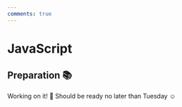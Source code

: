 ```yaml
---
comments: true
---
```


# JavaScript

## Preparation :books:

Working on it! :construction: Should be ready no later than Tuesday :relaxed:

<!-- ## Exercises :writing_hand_tone2:

### Hello, JavaScript!

In this session, the output of all exercises will be shown in the console of the DevTools.

Start by creating an HTML document that includes a JavaScrip file, which logs the message "Hello, JavaScript" to the console.

To make your workflow easier, open the HTML file with Live Server, and undock the console from the browser window — we won't need to view the web page itself during this session.

??? note "Example Solution"
    ```html
    <!DOCTYPE html>
    <html>
    <head>
        <script src="my-script.js"></script>
    </head>
    <body></body>
    </html>
    ```
    ```js
    console.log("Hello, JavaScript")
    ```

### Variables & Constants

Start lidt simpelt...

### Equality

### Type Coercion

### User Input Null

### Military Time

Military time represents the current time using the 24-hour format. For example, a value of 1700 means it's 5:00 PM.
Assuming that the user correctly provides a number between 0000 - 2359, write a function that determines whether the current time falls into one of the following categories:

-   Morning: Any time before 08:00 AM
-   School: Between 08:00 AM and 04:00 PM
-   Evening: Any time after 04:00 PM

```js
console.log(timeOfDay(prompt("Input military time (0000 - 2359)")))

// Your code here
```

??? note "Example Solution"
    ```js
    console.log(timeOfDay(prompt("Input military time (0000 - 2359)")))

    function timeOfDay(militaryTime) {
        if (militaryTime < 800) {
            return "Morning"
        } else if (militaryTime < 1600) {
            return "School"
        } else {
            return "Evening"
        }
    }
    ```

### Meow! Meow! Meow!

Write a function that prints "Meow!" to the console n times, where n is a number provided as input to the function.

??? note "Example Solution"
    ```js
    function meowing(n) {
        for(let i = 0; i < n ; i++) {
            console.log("Meow!")
        }
    }
    ```

### Scope

### Debugging

Take a look at the code snippet below. Something isn’t working as expected.

What is wrong with the code below? Use the DevTools to diagnose the code by identifying error messages, and correct the code by debugging it in the browser.

### Arrays
Push pop

### Average

You're a Pokémon trainer that wants to find the average base stats of your team.
Complete the code so that it loops through all the pokémon's base stats, sums them up, and then calculates the average.

```js
let total = 0
let baseStats = [525, 395, 320, 490, 435, 600, 680]

console.log(getAverage(baseStats))

function getAverage(array) {
    // Your code here
}
```

??? note "Example Solution"
    ```js
    function getAverage(array) {
        total = 0
        for (let value of array) {
            total += value
        }
        return total / array.length
    }
    ```

### Objects
Create an object of yourself! Give it appropriate properties like name, age and hobbies! Maybe even a method or two?

??? note "Example Solution"
    ```js
    let me = {
        name: "Kasper",
        age: 37,
        hobbies: ["Programming", "Game Development", "Gaming", "Pokémon", "Board Games"],
        isMarried: true,
        sing() {
            console.log("LA LA LA LA!")
        },
        ding() {
            this.age++
        },
    }
    ```

### Iterating Over Objects

Loop through the array of Pokemon and log any fire Pokemon to the console.

```js
const pokemonList = [
    { name: "Charmander", type: "Fire" },
    { name: "Squirtle", type: "Water" },
    { name: "Pikachu", type: "Electric" },
    { name: "Vulpix", type: "Fire" },
    { name: "Growlithe", type: "Fire" },
    { name: "Geodude", type: "Rock/Ground" },
    { name: "Eevee", type: "Normal" },
    { name: "Abra", type: "Psychic" },
]
```

??? note "Example Solution"
    ```js
    for (let i = 0; i < pokemonList.length; i++) {
        if (pokemonList[i].type === "Fire") {
            console.log(pokemonList[i].name)
        }
    }
    ```

### Calculating Areas

Create a function called that returns the area of a given shape.

The function should have the following parameters:

- shape: a string representing the type of shape
- a: a number representing the primary dimension (e.g. radius or width).
- b: an optional number used to supply the height of rectangles.

The function should be able to deal with the following shapes:
- Circles (π * radius * radius)
- Squares (side * side)
- Rectangles (width * height)
- If an unsupported shape is provided, return undefined.

??? note "Example Solution"
    ```js
    function calculateArea(shape, a, b) {
        switch (shape.toLowerCase()) {
            case "circle":
                return Math.PI * a * a;
            case "square":
                return a * a;
            case "rectangle":
                if (typeof b === "undefined") return undefined;
                return a * b;
            default:
                return undefined;
        }
    }
    
    console.log(calculateArea("circle", 3));        // → 28.274333882308138
    console.log(calculateArea("square", 4));        // → 16
    console.log(calculateArea("rectangle", 5, 10)); // → 50
    console.log(calculateArea("triangle", 5));      // → undefined
    ```

### When's Your Birthday?

Create a JavaScript program, that logs how many days there is to your birthday!

### JAVAScript?

You already know how to write Java. Convert the Java code below to JavaScript!

```Java
import java.util.ArrayList;
import java.util.Arrays;

public class Main {

    public static void main(String[] args) {
        String studentName = "Troels";
        ArrayList<Integer> grades = new ArrayList<>(Arrays.asList(85, 90, 78, 92, 88));
        calculateGrade(studentName, grades);
    }

    public static void calculateGrade(String name, ArrayList<Integer> grades) {
        int sum = 0;
        for (int i = 0; i < grades.size(); i++) {
            sum += grades.get(i);
        }

        double average = sum / (double) grades.size();

        if (average >= 90) {
            System.out.println(name + " has an A average.");
        } else if (average >= 80) {
            System.out.println(name + " has a B average.");
        } else {
            System.out.println(name + " needs improvement.");
        }
    }
}
```

??? note "Example Solution"
    ```js
    let studentName = "Troels"
    let grades = [85, 90, 78, 92, 88]
    calculateGrade(studentName, grades)

    function calculateGrade(name, grades) {
        let sum = 0
        for (let i = 0; i < grades.length; i++) {
            sum += grades[i]
        }

        let average = sum / grades.length

        if (average >= 90) {
            console.log(name + " has an A average.")
        } else if (average >= 80) {
            console.log(name + " has a B average.")
        } else {
            console.log(name + " needs improvement.")
        }
    }
    ```

### Vowel Counting

Create a function, that can count the [vowels](https://en.wikipedia.org/wiki/Vowel) in an english sentence. You can use the code below as a starting point. For simplicity's sake, you don't have to account for "y" and "w" being vowels.

```javascript
function countVowels(sentence) {
    // Your code here
}

function isVowel(char) {
    const VOWELS = ["a", "e", "i", "o", "u"]
    // Your code here
}

console.log(countVowels("Pikachu is cute")) // → 6
```

??? note "Example Solution"
    ```js
    function countVowels(sentence) {
        let numberOfVowels = 0
        for (let char of sentence.toLowerCase()) {
            if (isVowel(char)) {
                numberOfVowels++
            }
        }
        return numberOfVowels;
    }

    function isVowel(char) {
        const VOWELS = ["a", "e", "i", "o", "u"]
        for (let vowel of VOWELS) {
            if (vowel == char) return true
        }
        return false
    }

    console.log(countVowels("Hi, how are you?")) // → 6
    ```

### Random Number Generator

Create a function that returns a random number between a min (included) and a max (excluded) value.

??? tip "Tips"
    - The [Math.random()](https://developer.mozilla.org/en-US/docs/Web/JavaScript/Reference/Global_Objects/Math/random) static method returns a floating-point, pseudo-random number that's greater than or equal to 0 and less than 1.
    - The [Math.floor()](https://developer.mozilla.org/en-US/docs/Web/JavaScript/Reference/Global_Objects/Math/floor) static method returns the largest integer less than or equal to a given number.
    - The expression below evaluates to a number between 1 and 10.
    ```js
    Math.floor(Math.random() * 10) + 1
    ```
    - If you want a number between e.g. 5 and 10, you're really asking for a number in a range of 5 (10 - 5) possible values: 5, 6, 7, 8, or 9. So we first generate a random number between 0 and 5, and then shift it up by adding the min value (5 in this case).

??? note "Example Solution"
    ```js
    function randomNumber(min, max) {
        return Math.floor(Math.random() * (max - min)) + min;
    }
    ```

### The Mario Pyramid

<img style="display: block; margin: auto; border-radius: 0.5rem;" src="https://github.com/KasperKnop/WEB1/blob/main/resources/mario-reverse.gif?raw=true" alt="The Mario Pyramid!">

Recreate the famous half pyramid from the Mario games using hashtags and `console.log`!

```js
function marioPyramid(height) {
    // your code here
}

marioPyramid(5)
/*
Expected output:
#
##
###
####
#####
*/
```

??? note "Example Solution"
    ```js
    function marioPyramid(height) {
        for (let i = 1; i <= height; i++) {
            let row = ""
            for (let j = 0; j < i; j++) {
                row += "#"
            }

            console.log(row)

        }
    }

    // OR

    function marioPyramid(height) {
        for (let line = "#"; line.length <= height; line += "#") console.log(line)
    }
    ```

### Mirror Mode!

If you have played Mario, you probably noticed that the game was mirrored in the previous exercise! This time, you should implement the real pyramid from Mario! Depending on how you have implemented the previous exercise, you might be able to solve this by adding only a few lines of code!

```js
function realMarioPyramid(height) {
    // your code here
}

realMarioPyramid(5)
/*
Expected output:
    #
   ##
  ###
 ####
#####
*/
```

??? note "Example Solution"
    ```js
    function realMarioPyramid(height) {
        for (let i = 1; i <= height; i++) {
            let row = ""
            for (let j = 0; j < height - i; j++) {
                row += " "
            }

            for (let k = 0; k < i; k++) {
                row += "#"
            }
            console.log(row)
        }
    }
    ```
    
### Nice Work! -->